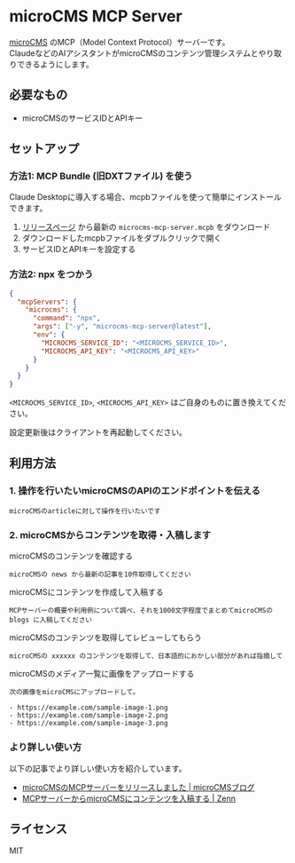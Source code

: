 # microCMS MCP Server

[microCMS](https://microcms.io/) のMCP（Model Context Protocol）サーバーです。  
ClaudeなどのAIアシスタントがmicroCMSのコンテンツ管理システムとやり取りできるようにします。

## 必要なもの

- microCMSのサービスIDとAPIキー

## セットアップ

### 方法1: MCP Bundle (旧DXTファイル) を使う

Claude Desktopに導入する場合、mcpbファイルを使って簡単にインストールできます。

1. [リリースページ](https://github.com/microcmsio/microcms-mcp-server/releases) から最新の `microcms-mcp-server.mcpb` をダウンロード
2. ダウンロードしたmcpbファイルをダブルクリックで開く
3. サービスIDとAPIキーを設定する

### 方法2: npx をつかう

```json
{
  "mcpServers": {
    "microcms": {
      "command": "npx",
      "args": ["-y", "microcms-mcp-server@latest"],
      "env": {
        "MICROCMS_SERVICE_ID": "<MICROCMS_SERVICE_ID>",
        "MICROCMS_API_KEY": "<MICROCMS_API_KEY>"
      }
    }
  }
}
```

`<MICROCMS_SERVICE_ID>`, `<MICROCMS_API_KEY>` はご自身のものに置き換えてください。

設定更新後はクライアントを再起動してください。

## 利用方法

### 1. 操作を行いたいmicroCMSのAPIのエンドポイントを伝える

```
microCMSのarticleに対して操作を行いたいです
```

### 2. microCMSからコンテンツを取得・入稿します

microCMSのコンテンツを確認する

```
microCMSの news から最新の記事を10件取得してください
```

microCMSにコンテンツを作成して入稿する

```
MCPサーバーの概要や利用例について調べ、それを1000文字程度でまとめてmicroCMSの blogs に入稿してください
```

microCMSのコンテンツを取得してレビューしてもらう

```
microCMSの xxxxxx のコンテンツを取得して、日本語的におかしい部分があれば指摘して
```

microCMSのメディア一覧に画像をアップロードする

```
次の画像をmicroCMSにアップロードして。

- https://example.com/sample-image-1.png
- https://example.com/sample-image-2.png
- https://example.com/sample-image-3.png
```

### より詳しい使い方

以下の記事でより詳しい使い方を紹介しています。

- [microCMSのMCPサーバーをリリースしました | microCMSブログ](https://blog.microcms.io/microcms-mcp-server/)
- [MCPサーバーからmicroCMSにコンテンツを入稿する | Zenn](https://zenn.dev/himara2/articles/14eb2260c4f0e4)

## ライセンス

MIT
